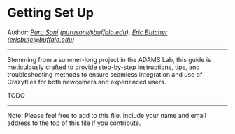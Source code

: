 # Getting Set Up
Author: *[Puru Soni](https://github.com/puru-soni-04) (purusoni@buffalo.edu), [Eric Butcher](https://github.com/Eric-Butcher) (ericbutc@buffalo.edu)*
***
Stemming from a summer-long project in the ADAMS Lab, this guide is meticulously crafted to provide step-by-step instructions, tips, and troubleshooting methods to ensure seamless integration and use of Crazyflies for both newcomers and experienced users.


TODO


***
Note: Please feel free to add to this file. Include your name and email address to the top of this file if you contribute.